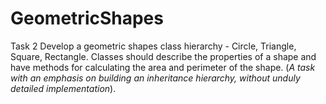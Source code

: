 # GeometricShapes

Task 2
Develop a geometric shapes class hierarchy - Circle, Triangle, Square, Rectangle. 
Classes should describe the properties of a shape and have methods for calculating the area and perimeter of the shape. 
(*A task with an emphasis on building an inheritance hierarchy, without unduly detailed implementation*).
